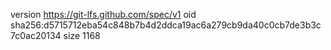 version https://git-lfs.github.com/spec/v1
oid sha256:d5715712eba54c848b7b4d2ddca19ac6a279cb9da40c0cb7de3b3c7c0ac20134
size 1168
